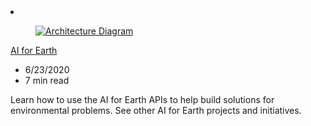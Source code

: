<!-- This file is automatically generated by build/architectures/build_index.py. Any updates will be lost. -->

<!-- markdownlint-disable MD033 -->

<li class="grid-item item-column" data-categories="AI + Machine Learning ">
<article class="card">
    <div class="card-header has-margin-bottom-none" aria-hidden="true">
        <figure class="image diagram has-height-175 has-overflow-hidden level">
            <a href="/azure/architecture/solution-ideas/articles/ai-for-earth"><img src="/azure/architecture/browse/thumbs/ai-for-earth.png" class="diagram" alt="Architecture Diagram" data-linktype="relative-path"></a>
        </figure>
    </div>
    <div class="card-content">
        <a class="card-content-title has-margin-top-none" href="/azure/architecture/solution-ideas/articles/ai-for-earth">
            <p>AI for Earth</p>
        </a>
        <ul class="card-content-metadata">
            <li>6/23/2020</li>
            <li>7 min read</li>
        </ul>
        <p class="card-content-description">Learn how to use the AI for Earth APIs to help build solutions for environmental problems. See other AI for Earth projects and initiatives.</p>
        <div class="bottom-to-top-fade is-hidden-mobile"></div>
    </div>
</article>
</li>
